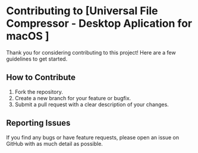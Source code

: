 # Contributing to [Universal File Compressor - Desktop Aplication for macOS ]

Thank you for considering contributing to this project! Here are a few guidelines to get started.

## How to Contribute
1. Fork the repository.
2. Create a new branch for your feature or bugfix.
3. Submit a pull request with a clear description of your changes.

## Reporting Issues
If you find any bugs or have feature requests, please open an issue on GitHub with as much detail as possible.
